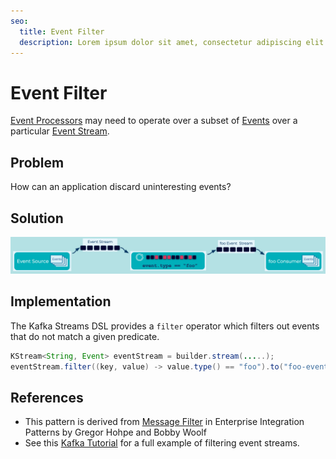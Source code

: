 ```yaml
---
seo:
  title: Event Filter
  description: Lorem ipsum dolor sit amet, consectetur adipiscing elit. Donec rhoncus aliquet consequat. Morbi nec lorem eget mauris posuere consequat in vel sem. Nunc ut malesuada est, fermentum tristique velit. In in odio dui. Nunc sed iaculis mauris. Donec purus tellus, fringilla nec tempor et, tristique sit amet nulla. In pharetra ligula orci, eget mattis odio luctus eu. Praesent porttitor pretium dolor, ut facilisis tortor dignissim vitae.
---
```


# Event Filter
[Event Processors](event-processor.md) may need to operate over a subset of [Events](../event/events.md) over a particular [Event Stream](../event-stream/event-stream.md).

## Problem
How can an application discard uninteresting events?

## Solution
![event-filter](../img/event-filter.png)


## Implementation
The Kafka Streams DSL provides a `filter` operator which filters out events that do not match a given predicate.

```java
KStream<String, Event> eventStream = builder.stream(.....);
eventStream.filter((key, value) -> value.type() == "foo").to("foo-events");
```

## References
* This pattern is derived from [Message Filter](https://www.enterpriseintegrationpatterns.com/patterns/messaging/Filter.html) in Enterprise Integration Patterns by Gregor Hohpe and Bobby Woolf
* See this [Kafka Tutorial](https://kafka-tutorials.confluent.io/filter-a-stream-of-events/ksql.html) for a full example of filtering event streams.

